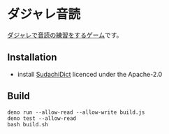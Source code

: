 # ダジャレ音読

[ダジャレで音読の練習をするゲーム](https://marmooo.github.io/dajare-ondoku/)です。

## Installation

- install [SudachiDict](https://github.com/WorksApplications/SudachiDict)
  licenced under the Apache-2.0

## Build

```
deno run --allow-read --allow-write build.js
deno test --allow-read
bash build.sh
```
